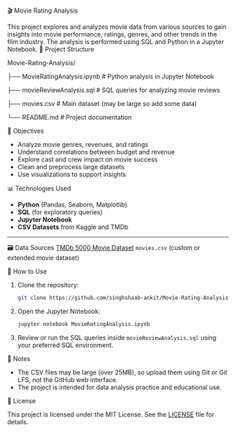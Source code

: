 🎬 Movie Rating Analysis

This project explores and analyzes movie data from various sources to gain insights into movie performance, ratings, genres, and other trends in the film industry. The analysis is performed using SQL and Python in a Jupyter Notebook.
📁 Project Structure

Movie-Rating-Analysis/

├── MovieRatingAnalysis.ipynb      # Python analysis in Jupyter Notebook

├── movieReviewAnalysis.sql        # SQL queries for analyzing movie reviews

├── movies.csv                     # Main dataset (may be large so add some data)

└── README.md                      # Project documentation

🧠 Objectives
- Analyze movie genres, revenues, and ratings
- Understand correlations between budget and revenue
- Explore cast and crew impact on movie success
- Clean and preprocess large datasets
- Use visualizations to support insights

 📊 Technologies Used

- **Python** (Pandas, Seaborn, Matplotlib)
- **SQL** (for exploratory queries)
- **Jupyter Notebook**
- **CSV Datasets** from Kaggle and TMDb

---

🗃️ Data Sources
 [TMDb 5000 Movie Dataset](https://www.kaggle.com/datasets/tmdb/tmdb-movie-metadata)
 `movies.csv` (custom or extended movie dataset)


🚀 How to Use

1. Clone the repository:
   ```bash
   git clone https://github.com/singhshaab-ankit/Movie-Rating-Analysis.git
   ```
2. Open the Jupyter Notebook:
   ```bash
   jupyter notebook MovieRatingAnalysis.ipynb
   ```
3. Review or run the SQL queries inside `movieReviewAnalysis.sql` using your preferred SQL environment.

📌 Notes

- The CSV files may be large (over 25MB), so upload them using Git or Git LFS, not the GitHub web interface.
- The project is intended for data analysis practice and educational use.

📝 License

This project is licensed under the MIT License. See the [LICENSE](LICENSE) file for details.
